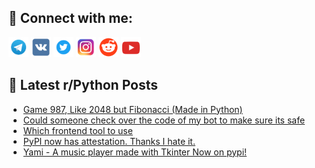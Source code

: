 ## 🔎 Connect with me:
[<img src="https://github.com/bullbesh/bullbesh/blob/main/images/Telegram.png" width="32" height="32" />](https://t.me/bullbesh)
[<img src="https://github.com/bullbesh/bullbesh/blob/main/images/VK.png" width="32" height="32" />](https://vk.com/bullbesh)
[<img src="https://github.com/bullbesh/bullbesh/blob/main/images/Twitter.png" width="32" height="32" />](https://twitter.com/bullbesh1)
[<img src="https://github.com/bullbesh/bullbesh/blob/main/images/Instagram.png" width="32" height="32" />](https://www.instagram.com/bullbesh)
[<img src="https://github.com/bullbesh/bullbesh/blob/main/images/Reddit.png" width="32" height="32" />](https://www.reddit.com/user/bullbesh)
[<img src="https://github.com/bullbesh/bullbesh/blob/main/images/YouTube.png" width="32" height="32" />](https://www.youtube.com/channel/UCtfjRs6uzgq5mfm8S06WTcg)

## 📕 Latest r/Python Posts
<!-- BLOG-POST-LIST:START -->
- [Game 987, Like 2048 but Fibonacci &lpar;Made in Python&rpar;](https://www.reddit.com/r/Python/comments/1gs56f7/game_987_like_2048_but_fibonacci_made_in_python/)
- [Could someone check over the code of my bot to make sure its safe](https://www.reddit.com/r/Python/comments/1gs43ss/could_someone_check_over_the_code_of_my_bot_to/)
- [Which frontend tool to use](https://www.reddit.com/r/Python/comments/1gs17du/which_frontend_tool_to_use/)
- [PyPI now has attestation. Thanks I hate it.](https://www.reddit.com/r/Python/comments/1gs05hm/pypi_now_has_attestation_thanks_i_hate_it/)
- [Yami - A music player made with Tkinter Now on pypi!](https://www.reddit.com/r/Python/comments/1grzxre/yami_a_music_player_made_with_tkinter_now_on_pypi/)
<!-- BLOG-POST-LIST:END -->

